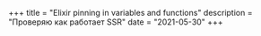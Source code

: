 +++
title = "Elixir pinning in variables and functions"
description = "Проверяю как работает SSR"
date = "2021-05-30"
+++

